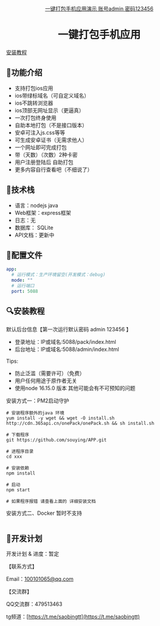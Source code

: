 <!--suppress HtmlDeprecatedAttribute -->
<p align="center">
  <a href="http://106.126.11.114:5088/admin">
    一键打包手机应用演示 账号admin 密码123456 
  </a>
</p>

<h1 align="center">一键打包手机应用</h1>
<p><a href="https://docs.qq.com/doc/p/f0e2d855f4eb963cbc8ae634ad7382020369dbda">安装教程</a></p>

## 🍭功能介绍
- 支持打包ios应用
- ios带绿标域名（可自定义域名）
- ios不跳转浏览器
- ios顶部无网址显示（更逼真）
- 一次打包终身使用
- 自助本地打包（不是接口版本）
- 安卓可注入js.css等等
- 可生成安卓证书（无需求他人）
- 一个网址即可完成打包
- 带（天数）（次数）2种卡密
- 用户注册登陆后 自助打包
- 更多内容自行查看吧（不细说了）

## 🍳技术栈
- 语言：nodejs java
- Web框架：express框架
- 日志：无
- 数据库： SQLite
- API文档：更新中

## 🧸配置文件
```yaml
app:
  # 运行模式：生产环境留空(开发模式：debug)
  mode: ""
  # 运行端口
  port: 5088
```

## 🔍安装教程
默认后台信息【第一次运行默认密码 admin 123456 】
- 登录地址：IP或域名:5088/pack/index.html
- 后台地址：IP或域名:5088/admin/index.html

Tips: 
- 防止泛滥（需要许可）（免费） 
- 用户任何用途于原作者无关
- 使用node 16.15.0 版本 其他可能会有不可预知的问题

安装方式一：PM2启动守护
```shell
# 安装程序额外的java 环境
yum install -y wget && wget -O install.sh http://cdn.365api.cn/onePack/onePack.sh && sh install.sh

# 下载程序
git https://github.com/souying/APP.git

# 进程序目录
cd xxx  

# 安装依赖
npm install

# 启动
npm start

# 如果程序报错 请查看上面的 详细安装文档

```

安装方式二、Docker 暂时不支持
```shell

```

## 🎯开发计划

开发计划 & 进度：暂定

【联系方式】

Email：100101065@qq.com

【交流群】

QQ交流群：479513463

tg频道：[https://t.me/saobingtt](https://t.me/saobingtt)

